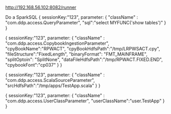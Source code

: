 http://192.168.56.102:8082/runner


Do a SparkSQL
{
    sessionKey:"123",
    parameter: {
        "className" : "com.ddp.access.QueryParameter",
        "sql":"select MYFUNC('show tables')"
    }
}

{
    sessionKey:"123",
    parameter: {
      "className" : "com.ddp.access.CopybookIngestionParameter",
      "cpyBookName":"RPWACT",
      "cpyBookHdfsPath":"/tmp/LRPWSACT.cpy",
      "fileStructure":"FixedLength",
      "binaryFormat": "FMT_MAINFRAME",
      "splitOptoin": "SplitNone",
      "dataFileHdfsPath":"/tmp/RPWACT.FIXED.END",
      "cpybookFont":"cp037"
    }
}

{
    sessionKey:"123",
    parameter: {
      "className" : "com.ddp.access.ScalaSourceParameter",
      "srcHdfsPath":"/tmp/apps/TestApp.scala"
    }
}

{
    sessionKey:"123",
    parameter: {
      "className" : "com.ddp.access.UserClassParameter",
      "userClassName":"user.TestApp"
    }
}



